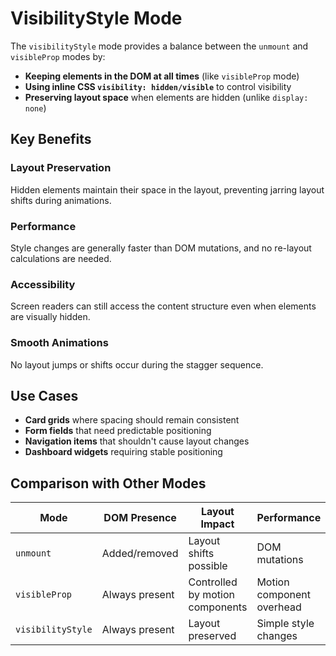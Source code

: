 # VisibilityStyle Mode

The `visibilityStyle` mode provides a balance between the `unmount` and `visibleProp` modes by:

- **Keeping elements in the DOM at all times** (like `visibleProp` mode)
- **Using inline CSS `visibility: hidden/visible`** to control visibility
- **Preserving layout space** when elements are hidden (unlike `display: none`)

## Key Benefits

### Layout Preservation

Hidden elements maintain their space in the layout, preventing jarring layout shifts during animations.

### Performance

Style changes are generally faster than DOM mutations, and no re-layout calculations are needed.

### Accessibility

Screen readers can still access the content structure even when elements are visually hidden.

### Smooth Animations

No layout jumps or shifts occur during the stagger sequence.

## Use Cases

- **Card grids** where spacing should remain consistent
- **Form fields** that need predictable positioning
- **Navigation items** that shouldn't cause layout changes
- **Dashboard widgets** requiring stable positioning

## Comparison with Other Modes

| Mode              | DOM Presence   | Layout Impact                   | Performance               |
| ----------------- | -------------- | ------------------------------- | ------------------------- |
| `unmount`         | Added/removed  | Layout shifts possible          | DOM mutations             |
| `visibleProp`     | Always present | Controlled by motion components | Motion component overhead |
| `visibilityStyle` | Always present | Layout preserved                | Simple style changes      |

